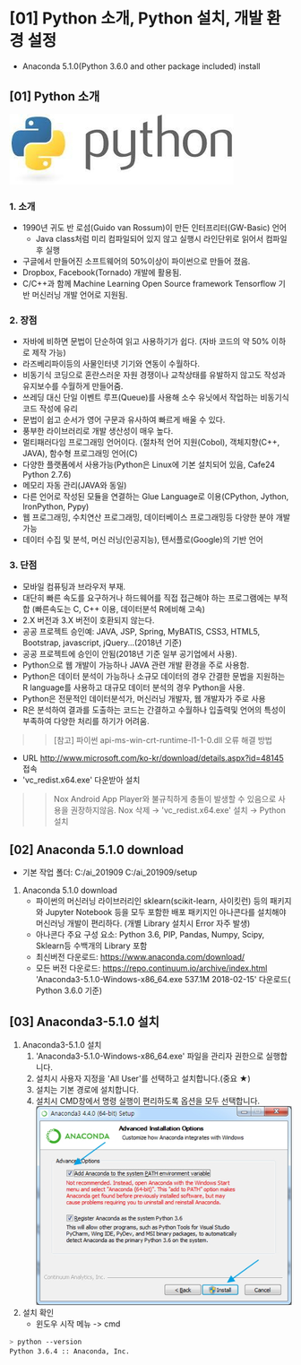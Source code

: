 # [01] Python 소개, Python 설치, 개발 환경 설정

- Anaconda 5.1.0(Python 3.6.0 and other package included) install

## [01] Python 소개

![python](./images/01.jpg)

### 1. 소개

- 1990년 귀도 반 로섬(Guido van Rossum)이 만든 인터프리터(GW-Basic) 언어
  - Java class처럼 미리 컴파일되어 있지 않고 실행시 라인단위로 읽어서 컴파일 후 실행
- 구글에서 만들어진 소프트웨어의 50%이상이 파이썬으로 만들어 졌음.
- Dropbox, Facebook(Tornado) 개발에 활용됨.
- C/C++과 함께 Machine Learning Open Source framework Tensorflow 기반 머신러닝 개발 언어로 지원됨.

### 2. 장점

- 자바에 비하면 문법이 단순하여 읽고 사용하기가 쉽다. (자바 코드의 약 50% 이하로 제작 가능)
- 라즈베리파이등의 사물인터넷 기기와 연동이 수월하다.
- 비동기식 코딩으로 혼란스러운 자원 경쟁이나 교착상태를 유발하지 않고도
  작성과 유지보수를 수월하게 만들어줌.
- 쓰레딩 대신 단일 이벤트 루프(Queue)를 사용해 소수 유닛에서 작업하는
  비동기식 코드 작성에 유리
- 문법이 쉽고 순서가 영어 구문과 유사하여 빠르게 배울 수 있다.
- 풍부한 라이브러리로 개발 생산성이 매우 높다.
- 멀티패러다임 프로그래밍 언어이다.
   (절차적 언어 지원(Cobol), 객체지향(C++, JAVA), 함수형 프로그래밍 언어(C)
- 다양한 플랫폼에서 사용가능(Python은 Linux에 기본 설치되어 있음, Cafe24 Python 2.7.6)
- 메모리 자동 관리(JAVA와 동일)
- 다른 언어로 작성된 모듈을 연결하는 Glue Language로 이용(CPython, Jython, IronPython, Pypy)
- 웹 프로그래밍, 수치연산 프로그래밍, 데이터베이스 프로그래밍등 다양한 분야 개발 가능
- 데이터 수집 및 분석, 머신 러닝(인공지능), 텐서플로(Google)의 기반 언어

### 3. 단점

- 모바일 컴퓨팅과 브라우저 부재.
- 대단히 빠른 속도를 요구하거나 하드웨어를 직접 접근해야 하는 프로그램에는 부적합
  (빠른속도는 C, C++ 이용, 데이터분석 R에비해 고속)
- 2.X 버전과 3.X 버전이 호환되지 않는다.
- 공공 프로젝트 승인예: JAVA, JSP, Spring, MyBATIS, CSS3, HTML5, Bootstrap, javascript, jQuery...(2018년 기준)
- 공공 프로젝트에 승인이 안됨(2018년 기준 일부 공기업에서 사용).
- Python으로 웹 개발이 가능하나 JAVA 관련 개발 환경을 주로 사용함.
- Python은 데이터 분석이 가능하나 소규모 데이터의 경우 간결한 문법을 지원하는 R language를
  사용하고 대규모 데이터 분석의 경우 Python을 사용.
- Python은 전문적인 데이터분석가, 머신러닝 개발자, 웹 개발자가 주로 사용
- R은 분석하여 결과를 도출하는 코드는 간결하고 수월하나 입출력및 언어의 특성이 부족하여
  다양한 처리를 하기가 어려움.

>> [참고] 파이썬 api-ms-win-crt-runtime-l1-1-0.dll 오류 해결 방법

- URL <http://www.microsoft.com/ko-kr/download/details.aspx?id=48145> 접속
- 'vc_redist.x64.exe' 다운받아 설치

>> Nox Android App Player와 불규칙하게 충돌이 발생할 수 있음으로 사용을 권장하지않음. Nox 삭제 → 'vc_redist.x64.exe' 설치 → Python 설치
  
## [02] Anaconda 5.1.0 download

- 기본 작업 폴더:
  C:/ai_201909
  C:/ai_201909/setup

1. Anaconda 5.1.0 download
   - 파이썬의 머신러닝 라이브러리인 sklearn(scikit-learn, 사이킷런) 등의 패키지와
     Jupyter Notebook 등을 모두 포함한 배포 패키지인
     아나콘다를 설치해야 머신러닝 개발이 편리하다. (개별 Library 설치시 Error 자주 발생)
   - 아나콘다 주요 구성 요소: Python 3.6, PIP, Pandas, Numpy, Scipy, Sklearn등
     수백개의 Library 포함
   - 최신버전 다운로드: <https://www.anaconda.com/download/>
   - 모든 버전 다운로드: <https://repo.continuum.io/archive/index.html>
     'Anaconda3-5.1.0-Windows-x86_64.exe    537.1M    2018-02-15' 다운로드( Python 3.6.0 기준)

## [03] Anaconda3-5.1.0 설치

1. Anaconda3-5.1.0 설치
   1) 'Anaconda3-5.1.0-Windows-x86_64.exe' 파일을 관리자 권한으로 실행합니다.
   2) 설치시 사용자 지정을 'All User'를 선택하고 설치합니다.(중요 ★)
   3) 설치는 기본 경로에 설치합니다.
   4) 설치시 CMD창에서 명령 실행이 편리하도록 옵션을 모두 선택합니다.
   ![아나콘다](./images/05.jpg)
2. 설치 확인
    - 윈도우 시작 메뉴 -> cmd

```bash
> python --version
Python 3.6.4 :: Anaconda, Inc.
```
